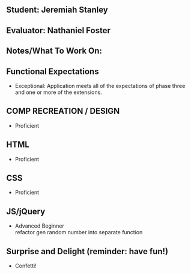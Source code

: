 ## Student: Jeremiah Stanley
## Evaluator: Nathaniel Foster
## Notes/What To Work On:

## Functional Expectations

* Exceptional: Application meets all of the expectations of phase three and one or more of the extensions.  

## COMP RECREATION / DESIGN

* Proficient  

## HTML
* Proficient  

## CSS
* Proficient  

## JS/jQuery

* Advanced Beginner  
refactor gen random number into separate function

## Surprise and Delight (reminder: have fun!)
* Confetti!
